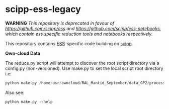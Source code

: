 # scipp-ess-legacy

**WARNING**
*This repository is deprecated in favour of https://github.com/scipp/ess and https://github.com/scipp/ess-notebooks, which contain ess specific reduction tools and notebooks respectively.* 

This repository contains [ESS](https://europeanspallationsource.se/)-specific code building on [scipp](https://github.com/scipp/scipp).

**Own-cloud Data**

The reduce.py script will attempt to discover the root script directory via a config.py (non-versioned). Use make.py to set the local script root directory i.e:

```python
python make.py /home/usr/owncloud/RAL_Mantid_September/data_GP2/processing/
```
Also see:
```
python make.py --help
```
